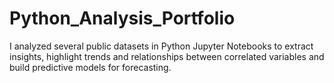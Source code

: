 # Python_Analysis_Portfolio
I analyzed several public datasets in Python Jupyter Notebooks to extract insights, highlight trends and relationships between correlated variables and build predictive models for forecasting. 
